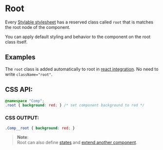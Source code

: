 # Root

Every [Stylable stylesheet]() has a reserved class called `root` that is matches the root node of the component. 

You can apply default styling and behavior to the component on the root class itself.

## Examples

The `root` class is added automatically to root in [react integration](react-integration.md). No need to write `className="root"`.

## CSS API:
```css
@namespace "Comp";
.root { background: red; } /* set component background to red */
```

### CSS OUTPUT:
```css
.Comp__root { background: red; }
```

> **Note**:  
> Root can also define [states](./pseudo-classes) and [extend another component](./extend-stylesheet.md).